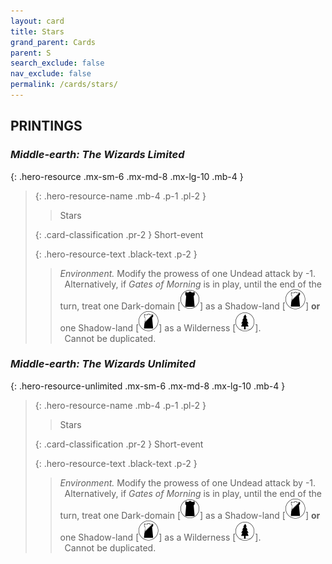 ```yaml
---
layout: card
title: Stars
grand_parent: Cards
parent: S
search_exclude: false
nav_exclude: false
permalink: /cards/stars/
---
```


## PRINTINGS


### _Middle-earth: The Wizards Limited_

{: .hero-resource .mx-sm-6 .mx-md-8 .mx-lg-10 .mb-4 }
> {: .hero-resource-name .mb-4 .p-1 .pl-2 }
> > <div class="card-mp"></div>
> > <div class="card-name">Stars</div>
>
> {: .card-classification .pr-2 }
> Short-event
>
> {: .hero-resource-text .black-text .p-2 }
> > _Environment._ Modify the prowess of one Undead attack by -1. <br>&ensp;Alternatively, if _Gates of Morning_ is in play, until the end of the turn, treat one Dark-domain \[![](/assets/images/dark-domain.svg)] as a Shadow-land \[![](/assets/images/shadow-land.svg)] **or** one Shadow-land \[![](/assets/images/shadow-land.svg)] as a Wilderness \[![](/assets/images/wilderness.svg)]. <br>&ensp;Cannot be duplicated. 
> 

### _Middle-earth: The Wizards Unlimited_

{: .hero-resource-unlimited .mx-sm-6 .mx-md-8 .mx-lg-10 .mb-4 }
> {: .hero-resource-name .mb-4 .p-1 .pl-2 }
> > <div class="card-mp"></div>
> > <div class="card-name">Stars</div>
>
> {: .card-classification .pr-2 }
> Short-event
>
> {: .hero-resource-text .black-text .p-2 }
> > _Environment._ Modify the prowess of one Undead attack by -1. <br>&ensp;Alternatively, if _Gates of Morning_ is in play, until the end of the turn, treat one Dark-domain \[![](/assets/images/dark-domain.svg)] as a Shadow-land \[![](/assets/images/shadow-land.svg)] **or** one Shadow-land \[![](/assets/images/shadow-land.svg)] as a Wilderness \[![](/assets/images/wilderness.svg)]. <br>&ensp;Cannot be duplicated. 
> 
